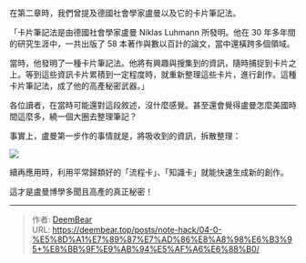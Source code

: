# 


在第二章時，我們曾提及德國社會學家盧曼以及它的卡片筆記法。

「卡片筆記法是由德國社會學家盧曼 Niklas Luhmann 所發明。他在 30 年多年間的研究生涯中，一共出版了 58 本著作與數以百計的論文，當中還橫跨多個領域。

當時，他發明了一種卡片筆記法。他將有興趣與搜集到的資訊，隨時捕捉到卡片之上。等到這些資訊卡片累積到一定程度時，就重新整理這些卡片，進行創作。這種卡片筆記法，成了他的高產秘密武器。」

各位讀者，在當時可能還對這段敘述，沒什麼感覺。甚至還會覺得盧曼怎麼美國時間這麼多，繞一個大圈去整理筆記？

事實上，盧曼第一步作的事情就是，將吸收到的資訊，拆散整理：

![](images/20230626221402.png)

續再應用時，利用平常歸類好的「流程卡」、「知識卡」就能快速生成新的創作。

這才是盧曼博學多聞且高產的真正秘密！

---

> 作者: [DeemBear](https://deembear.top)  
> URL: https://deembear.top/posts/note-hack/04-0-%E5%8D%A1%E7%89%87%E7%AD%86%E8%A8%98%E6%B3%95+%E8%BB%9F%E9%AB%94%E5%AF%A6%E6%88%B0/  

